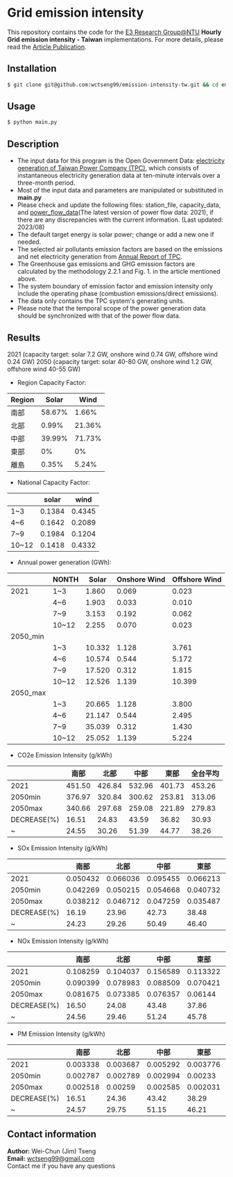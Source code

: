 # Grid emission intensity

This repository contains the code for the [E3 Research Group@NTU](https://www.e3group.caece.net) **Hourly Grid emission intensity - Taiwan** implementations. For more details, please read the [Article Publication](https://doi.org/10.1016/j.trd.2023.103848).

## Installation

```bash
$ git clone git@github.com:wctseng99/emission-intensity-tw.git && cd emission-intensity-tw
```

## Usage

```bash
$ python main.py
```

## Description
- The input data for this program is the Open Government Data: [electricity generation of Taiwan Power Company (TPC)](https://data.gov.tw/dataset/37331), which consists of instantaneous electricity generation data at ten-minute intervals over a three-month period.
- Most of the input data and parameters are manipulated or substituted in **main.py**
- Please check and update the following files: station_file, capacity_data, and [power_flow_data](https://data.gov.tw/en/datasets/37326)(The latest version of power flow data: 2021), if there are any discrepancies with the current information. (Last updated: 2023/08)
- The default target energy is solar power; change or add a new one if needed.
- The selected air pollutants emission factors are based on the emissions and net electricity generation from [Annual Report of TPC](https://www.taipower.com.tw/upload/43/43_05/111年電業年報.pdf?230829).
- The Greenhouse gas emissions and GHG emission factors are calculated by the methodology 2.2.1 and Fig. 1. in the article mentioned above.
- The system boundary of emission factor and emission intensity only include the operating phase (combustion emissions/direct emissions).
- The data only contains the TPC system's generating units.
- Please note that the temporal scope of the power generation data should be synchronized with that of the power flow data.
  

## Results
2021 (capacity target: solar 7.2 GW, onshore wind 0.74 GW, offshore wind 0.24 GW)
2050 (capacity target: solar 40-80 GW, onshore wind 1.2 GW, offshore wind 40-55 GW)

 - Region Capacity Factor: 

| Region   | Solar         | Wind          |
| -------- | ------------- | ------------- |
| 南部     | 58.67%        | 1.66%         |
| 北部     | 0.99%         | 21.36%        |
| 中部     | 39.99%        | 71.73%        |
| 東部     | 0%            | 0%            |
| 離島     | 0.35%         | 5.24%         |

 - National Capacity Factor:

|       | solar  | wind   |
|-------|--------|--------|
| 1~3   | 0.1384 | 0.4345 |
| 4~6   | 0.1642 | 0.2089 |
| 7~9   | 0.1984 | 0.1204 |
| 10~12 | 0.1418 | 0.4332 |

 - Annual power generation (GWh): 

|        | NONTH   | Solar        | Onshore Wind          | Offshore Wind          |
|--------|---------|--------------|-----------------------|------------------------|
|2021    | 1~3     | 1.860        | 0.069                 | 0.023                  |
|        | 4~6     | 1.903        | 0.033                 | 0.010                  |
|        | 7~9     | 3.153        | 0.192                 | 0.062                  |
|        | 10~12   | 2.255        | 0.070                 | 0.023                  |
|2050_min|         |              |                       |                        |
|        | 1~3     | 10.332       | 1.128                 | 3.761                  |
|        | 4~6     | 10.574       | 0.544                 | 5.172                  |
|        | 7~9     | 17.520       | 0.312                 | 1.815                  |
|        | 10~12   | 12.526       | 1.139                 | 10.399                 |
|2050_max|         |              |                       |                        |
|        | 1~3     | 20.665       | 1.128                 | 3.800                  |
|        | 4~6     | 21.147       | 0.544                 | 2.495                  |
|        | 7~9     | 35.039       | 0.312                 | 1.430                  |
|        | 10~12   | 25.052       | 1.139                 | 5.224                  |



 - CO2e Emission Intensity (g/kWh) 

|         | 南部    | 北部    | 中部    | 東部    | 全台平均  |
| ------- | ------- | ------- | ------- | ------- | ---------- |
| 2021    | 451.50  | 426.84  | 532.96  | 401.73  | 453.26     |
| 2050min | 376.97  | 320.84  | 300.62  | 253.81  | 313.06     |
| 2050max | 340.66  | 297.68  | 259.08  | 221.89  | 279.83     |
| DECREASE(%) | 16.51  | 24.83  | 43.59  | 36.82  | 30.93     |
| ~       | 24.55   | 30.26   | 51.39   | 44.77   | 38.26      |

  
 - SOx Emission Intensity (g/kWh)

|         | 南部      | 北部      | 中部      | 東部      | 全台平均  |
| ------- | --------- | --------- | --------- | --------- | ---------- |
| 2021    | 0.050432  | 0.066036  | 0.095455  | 0.066213  | 0.069534   |
| 2050min | 0.042269  | 0.050215  | 0.054668  | 0.040732  | 0.046971   |
| 2050max | 0.038212  | 0.046712  | 0.047259  | 0.035487  | 0.041918   |
| DECREASE(%) | 16.19 | 23.96     | 42.73     | 38.48     | 32.45     |
| ~       | 24.23     | 29.26     | 50.49     | 46.40     | 39.72     |


 - NOx Emission Intensity (g/kWh)

|         | 南部      | 北部      | 中部      | 東部      | 全台平均    |
| ------- | --------- | --------- | --------- | --------- | ---------- |
| 2021    | 0.108259  | 0.104037  | 0.156589  | 0.113322  | 0.12055176 |
| 2050min | 0.090399  | 0.078983  | 0.088509  | 0.070421  | 0.08207807 |
| 2050max | 0.081675  | 0.073385  | 0.076357  | 0.06144   | 0.07321427 |
| DECREASE(%) | 16.50 | 24.08     | 43.48     | 37.86     | 31.91     |
| ~       | 24.56     | 29.46     | 51.24     | 45.78     | 39.27     |


 - PM Emission Intensity (g/kWh)

|         | 南部      | 北部      | 中部      | 東部      | 全台平均    |
| ------- | --------- | --------- | --------- | --------- | ---------- |
| 2021    | 0.003338  | 0.003687  | 0.005292  | 0.003776  | 0.00402305 |
| 2050min | 0.002787  | 0.002789  | 0.002994  | 0.00233   | 0.00272495 |
| 2050max | 0.002518  | 0.00259   | 0.002585  | 0.002031  | 0.00243117 |
| DECREASE(%) | 16.51 | 24.36     | 43.42     | 38.29     | 32.27     |
| ~       | 24.57     | 29.75     | 51.15     | 46.21     | 39.57     |


## Contact information
**Author:** Wei-Chun (Jim) Tseng  
**Email:** wctseng99@gmail.com  
Contact me if you have any questions